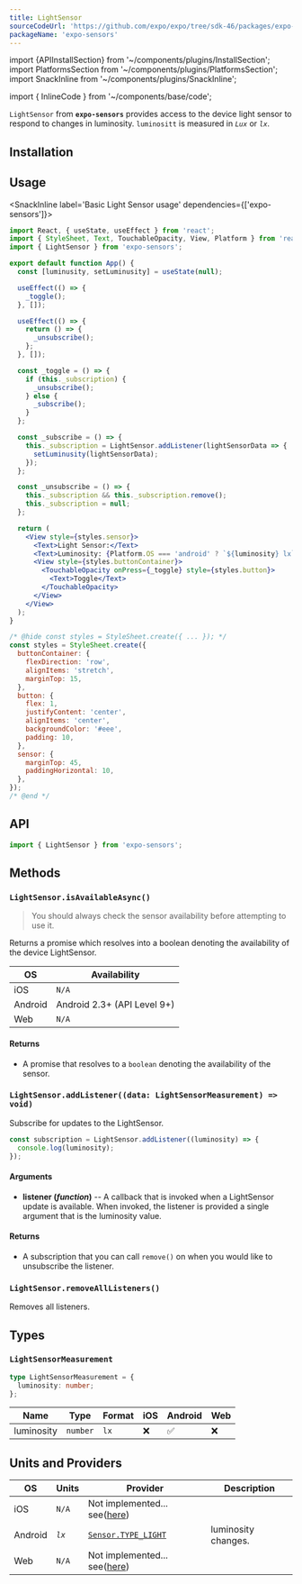 ```yaml
---
title: LightSensor
sourceCodeUrl: 'https://github.com/expo/expo/tree/sdk-46/packages/expo-sensors'
packageName: 'expo-sensors'
---
```


import {APIInstallSection} from '~/components/plugins/InstallSection';
import PlatformsSection from '~/components/plugins/PlatformsSection';
import SnackInline from '~/components/plugins/SnackInline';

import { InlineCode } from '~/components/base/code';

`LightSensor` from **`expo-sensors`** provides access to the device light sensor to respond to changes in luminosity. `luminositt` is measured in _`Lux`_ or _`lx`_.

<PlatformsSection android emulator />

## Installation

<APIInstallSection />

## Usage

<SnackInline label='Basic Light Sensor usage' dependencies={['expo-sensors']}>

```jsx
import React, { useState, useEffect } from 'react';
import { StyleSheet, Text, TouchableOpacity, View, Platform } from 'react-native';
import { LightSensor } from 'expo-sensors';

export default function App() {
  const [luminusity, setLuminusity] = useState(null);

  useEffect(() => {
    _toggle();
  }, []);

  useEffect(() => {
    return () => {
      _unsubscribe();
    };
  }, []);

  const _toggle = () => {
    if (this._subscription) {
      _unsubscribe();
    } else {
      _subscribe();
    }
  };

  const _subscribe = () => {
    this._subscription = LightSensor.addListener(lightSensorData => {
      setLuminusity(lightSensorData);
    });
  };

  const _unsubscribe = () => {
    this._subscription && this._subscription.remove();
    this._subscription = null;
  };

  return (
    <View style={styles.sensor}>
      <Text>Light Sensor:</Text>
      <Text>Luminosity: {Platform.OS === 'android' ? `${luminosity} lx` : `Only available on Android`}</Text>
      <View style={styles.buttonContainer}>
        <TouchableOpacity onPress={_toggle} style={styles.button}>
          <Text>Toggle</Text>
        </TouchableOpacity>
      </View>
    </View>
  );
}

/* @hide const styles = StyleSheet.create({ ... }); */
const styles = StyleSheet.create({
  buttonContainer: {
    flexDirection: 'row',
    alignItems: 'stretch',
    marginTop: 15,
  },
  button: {
    flex: 1,
    justifyContent: 'center',
    alignItems: 'center',
    backgroundColor: '#eee',
    padding: 10,
  },
  sensor: {
    marginTop: 45,
    paddingHorizontal: 10,
  },
});
/* @end */
```

</SnackInline>

## API

```js
import { LightSensor } from 'expo-sensors';
```

## Methods

### `LightSensor.isAvailableAsync()`

> You should always check the sensor availability before attempting to use it.

Returns a promise which resolves into a boolean denoting the availability of the device LightSensor.

| OS      | Availability                |
| ------- | --------------------------- |
| iOS     | `N/A`                       |
| Android | Android 2.3+ (API Level 9+) |
| Web     | `N/A`                       |

#### Returns

- A promise that resolves to a `boolean` denoting the availability of the sensor.

### `LightSensor.addListener((data: LightSensorMeasurement) => void)`

Subscribe for updates to the LightSensor.

```js
const subscription = LightSensor.addListener((luminosity) => {
  console.log(luminosity);
});
```

#### Arguments

- **listener (_function_)** -- A callback that is invoked when a LightSensor update is available. When invoked, the listener is provided a single argument that is the luminosity value.

#### Returns

- A subscription that you can call `remove()` on when you would like to unsubscribe the listener.

### `LightSensor.removeAllListeners()`

Removes all listeners.

## Types

### `LightSensorMeasurement`

```typescript
type LightSensorMeasurement = {
  luminosity: number;
};
```

| Name             | Type                                         | Format   | iOS | Android | Web |
| ---------------- | -------------------------------------------- | -------- | --- | ------- | --- |
| luminosity         | `number`                                     | `lx`    | ❌  | ✅      | ❌  |

## Units and Providers

| OS      | Units   | Provider                                                                                                | Description                                                                                                                         |
| ------- | ------- | ------------------------------------------------------------------------------------------------------- | ----------------------------------------------------------------------------------------------------------------------------------- |
| iOS     | `N/A`   | Not implemented... see([here](https://github.com/expo/expo/discussions/18101))
| Android | _`lx`_ | [`Sensor.TYPE_LIGHT`](https://developer.android.com/reference/android/hardware/Sensor#TYPE_LIGHT) | luminosity changes.                                                                                                    |
| Web     | `N/A` |          Not implemented... see([here](https://github.com/expo/expo/discussions/18101))